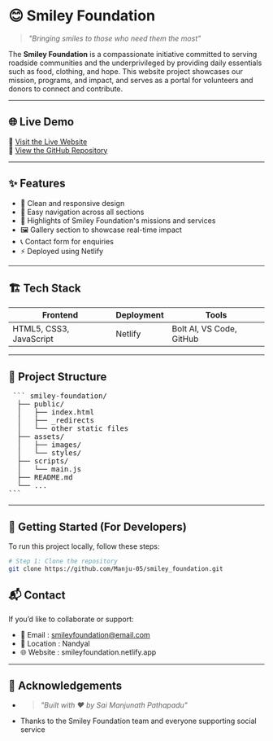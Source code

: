 # 😊 Smiley Foundation

> *"Bringing smiles to those who need them the most"*

The **Smiley Foundation** is a compassionate initiative committed to serving roadside communities and the underprivileged by providing daily essentials such as food, clothing, and hope. This website project showcases our mission, programs, and impact, and serves as a portal for volunteers and donors to connect and contribute.

---

## 🌐 Live Demo

🔗 [Visit the Live Website](https://smileyfoundation.netlify.app)  
🔗 [View the GitHub Repository](https://github.com/Manju-05/smiley_foundation)

---
## ✨ Features

- 📖 Clean and responsive design
- 🧭 Easy navigation across all sections
- 💖 Highlights of Smiley Foundation's missions and services
- 🖼️ Gallery section to showcase real-time impact
- 📞 Contact form for enquiries
- ⚡ Deployed using Netlify

---

## 🏗️ Tech Stack

| Frontend | Deployment | Tools |
|----------|------------|-------|
| HTML5, CSS3, JavaScript | Netlify | Bolt AI, VS Code, GitHub |

---

## 📁 Project Structure
<pre> ``` smiley-foundation/
  ├── public/
  │   ├── index.html
  │   ├── _redirects
  │   └── other static files
  ├── assets/
  │   ├── images/
  │   └── styles/
  ├── scripts/
  │   └── main.js
  ├── README.md
  └── ...
``` </pre>

---

## 🚀 Getting Started (For Developers)

To run this project locally, follow these steps:

```bash
# Step 1: Clone the repository
git clone https://github.com/Manju-05/smiley_foundation.git
```

## 📬 Contact
If you’d like to collaborate or support:
- 📧 Email : smileyfoundation@email.com
- 📍 Location : Nandyal
- 🌐 Website : smileyfoundation.netlify.app
  
-------

## 👏 Acknowledgements

- > *"Built with ❤️ by Sai Manjunath Pathapadu"*
- Thanks to the Smiley Foundation team and everyone supporting social service

